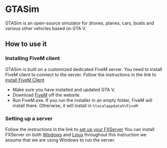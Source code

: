 # GTASim

GTASim is an open-source simulator for drones, planes, cars, boats and various other vehicles based on GTA V.

## How to use it

### Installing FiveM client

GTASim is built on a customized dedicated FiveM server. You need to install FiveM client to connect to the server.
Follow the instructions in the link to [install FiveM Client](https://docs.fivem.net/docs/client-manual/installing-fivem/)
* Make sure you have installed and updated GTA V.
* Download [FiveM](https://fivem.net/) off the website.
* Run FiveM.exe. If you run the installer in an empty folder, FiveM will install there. Otherwise, it will install in `%localappdata%\FiveM`.

### Setting up a server

Follow the instructions in the link to [set up your FXServer](https://docs.fivem.net/docs/server-manual/setting-up-a-server/)
You can install FXServer on both [Windows](https://docs.fivem.net/docs/server-manual/setting-up-a-server/#windows) and [Linux](https://docs.fivem.net/docs/server-manual/setting-up-a-server/#linux) throughout this instruction we assume that we are using Windows to run the server.
